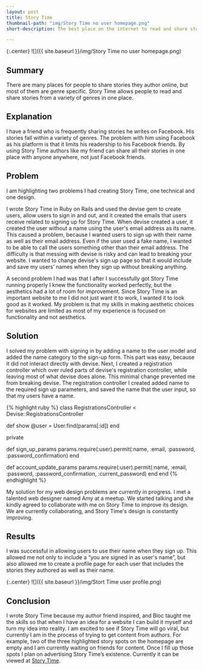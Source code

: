 ```yaml
---
layout: post
title: Story Time
thumbnail-path: "img/Story Time no user homepage.png"
short-description: The best place on the internet to read and share stories!

---
```


{:.center}
![]({{ site.baseurl }}/img/Story Time no user homepage.png)

## Summary

There are many places for people to share stories they author online, but most of them are genre specific.  Story Time allows people to read and share stories from a variety of genres in one place.  

## Explanation

I have a friend who is frequently sharing stories he writes on Facebook.  His stories fall within a variety of genres.  The problem with him using Facebook as his platform is that it limits his readership to his Facebook friends.  By using Story Time authors like my friend can share all their stories in one place with anyone anywhere, not just Facebook friends.


## Problem

I am highlighting two problems I had creating Story Time, one technical and one design.

I wrote Story Time in Ruby on Rails and used the devise gem to create users, allow users to sign in and out, and it created the emails that users receive related to signing up for Story Time.  When devise created a user, it created the user without a name using the user's email address as its name.  This caused a problem, because I wanted users to sign up with their name as well as their email address.  Even if the user used a fake name, I wanted to be able to call the users something other than their email address.  The difficulty is that messing with devise is risky and can lead to breaking your website.  I wanted to change devise's sign up page so that it would include and save my users’ names when they sign up without breaking anything.  

A second problem I had was that I after I successfully got Story Time running properly I knew the functionality worked perfectly, but the aesthetics had a lot of room for improvement.  Since Story Time is an important website to me I did not just want it to work, I wanted it to look good as it worked.  My problem is that my skills in making aesthetic choices for websites are limited as most of my experience is focused on functionality and not aesthetics.

## Solution

I solved my problem with signing in by adding a name to the user model and added the name category to the sign-up form.  This part was easy, because it did not interact directly with devise.  Next, I created a registration controller which over ruled parts of devise's registration controller, while leaving most of what devise does alone. This minimal change prevented me from breaking devise.  The registration controller I created added name to the required sign up parameters, and saved the name that the user input, so that my users have a name.

{% highlight ruby %}
class RegistrationsController < Devise::RegistrationsController

   def show
     @user = User.find(params[:id])
   end

  private

  def sign_up_params
    params.require(:user).permit(:name, :email, :password, :password_confirmation)
  end

  def account_update_params
    params.require(:user).permit(:name, :email, :password, :password_confirmation, :current_password)
  end
end
{% endhighlight %}

My solution for my web design problems are currently in progress.  I met a talented web designer named Amy at a meetup.  We started talking and she kindly agreed to collaborate with me on Story Time to improve its design.  We are currently collaborating, and Story Time's design is constantly improving.  

## Results

I was successful in allowing users to use their name when they sign up.  This allowed me not only to include a “you are signed in as user's name”, but also allowed me to create a profile page for each user that includes the stories they authored as well as their name.  

{:.center}
![]({{ site.baseurl }}/img/Stort Time user profile.png)

## Conclusion

I wrote Story Time because my author friend inspired, and Bloc taught me the skills so that when I have an idea for a website I can build it myself and turn my idea into reality.  I am excited to see if Story Time will go viral, but currently I am in the process of trying to get content from authors.  For example, two of the three highlighted story spots on the homepage are empty and I am currently waiting on friends for content.  Once I fill up those spots I plan on advertising Story Time’s existence.  Currently it can be viewed at [Story Time](https://storytime1.herokuapp.com/).
